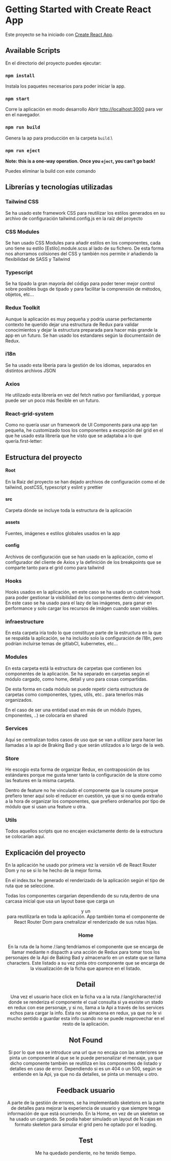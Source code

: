 # Getting Started with Create React App

Este proyecto se ha iniciado con [Create React App](https://github.com/facebook/create-react-app).

## Available Scripts

En el directorio del proyecto puedes ejecutar:

### `npm install`

Instala los paquetes necesarios para poder iniciar la app.

### `npm start`

Corre la aplicación en modo desarrollo
Abrir [http://localhost:3000](http://localhost:3000) para ver en el navegador.

### `npm run build`

Genera la ap para producción en la carpeta `build`.\

### `npm run eject`

**Note: this is a one-way operation. Once you `eject`, you can’t go back!**

Puedes eliminar la build con este comando

## Librerías y tecnologías utilizadas

### Tailwind CSS

Se ha usado este framework CSS para reutilizar los estilos generados en su archivo de configuración tailwind.config.js en la raíz del proyecto

### CSS Modules

Se han usado CSS Modules para añadir estilos en los componentes, cada uno tiene su estilo [Estilo].module.scss al lado de su fichero. De esta forma nos ahorramos colisiones del CSS y también nos permite ir añadiendo la flexibilidad de SASS y Tailwind

### Typescript

Se ha tipado la gran mayoría del código para poder tener mejor control sobre posibles bugs de tipado y para facilitar la comprensión de métodos, objetos, etc...

### Redux Toolkit

Aunque la aplicación es muy pequeña y podría usarse perfectamente contexto he querido dejar una estructura de Redux para validar conocimientos y dejar la estructura preparada para hacer más grande la app en un futuro. Se han usado los estandares según la documentaión de Redux.

### i18n

Se ha usado esta libería para la gestión de los idiomas, separados en distintos archivos JSON

### Axios

He utilizado esta librería en vez del fetch nativo por familiaridad, y porque puede ser un poco más flexible en un futuro.

### React-grid-system

Como no quería usar un framework de UI Components para una app tan pequeña, he customizado toos los componentes a excepción del grid en el que he usado esta librería que he visto que se adaptaba a lo que quería.first-letter:

## Estructura del proyecto

#### Root

En la Raiz del proyecto se han dejado archivos de configuración como el de tailwind, postCSS, typescript y eslint y prettier

#### src

Carpeta dónde se incluye toda la estructura de la aplicación

#### assets

Fuentes, imágenes e estilos globales usados en la app

#### config

Archivos de configuración que se han usado en la aplicación, como el configurador del cliente de Axios y la definición de los breakpoints que se comparte tanto para el grid como para tailwind

### Hooks

Hooks usados en la aplicación, en este caso se ha usado un custom hook para poder gestionar la visibilidad de los componentes dentro del viewport. En este caso se ha usado para el lazy de las imágenes, para ganar en performance y solo cargar los recursos de imágen cuando sean visibles.

### infraestructure

En esta carpeta iría todo lo que constituye parte de la estructura en la que se respalda la aplicación, se ha incluido solo la configuración de i18n, pero podrían incluirse temas de gitlabCI, kubernetes, etc...

### Modules

En esta carpeta está la estructura de carpetas que contienen los componentes de la aplicación. Se ha separado en carpetas según el módulo cargado, como home, detail y uno para cosas compartidas.

De esta forma en cada módulo se puede repetir cierta estructura de carpetas como componentes, types, utils, etc.. para tenerlos más organizados.

En el caso de ser una entidad usad en más de un módulo (types, cmponentes, ..) se colocaría en shared

### Services

Aquí se centralizan todos casos de uso que se van a utilizar para hacer las llamadas a la api de Braking Bad y que serán utilizados a lo largo de la web.

### Store

He escogio esta forma de organizar Redux, en contraposición de los estándares porque me gusta tener tanto la configuración de la store como las features en la misma carpeta.

Dentro de feature no he vinculado el componente que la cosume porque prefiero tener aquí solo el reducer en cuestión, ya que si no queda extraño a la hora de organizar los componentes, que prefiero ordenarlos por tipo de módulo que si usan una feature u otra.

### Utils

Todos aquellos scripts que no encajen exáctamente dento de la estructura se colocarían aquí.

## Explicación del proyecto

En la aplicación he usado por primera vez la versión v6 de React Router Dom y no se si lo he hecho de la mejor forma.

En el index.tsx he generado el renderizado de la aplicación según el tipo de ruta que se seleccione.

Todas los componentes cargarían dependiendo de su ruta,dentro de una carcasa inicial <App /> que usa un layout base que carga un <Header /> y un <Main> para reutilizarla en toda la aplicación. App también toma el componente <Outlet /> de React Router Dom para cnetralizar el renderizado de sus rutas hijas.

### Home

En la ruta de la home /:lang tendríamos el componente <CharacterList /> que se encarga de llamar mediante n dispacth a una acción de Redux para tomar toos los personajes de la Api de Baking Bad y almacenarlo en un estate que se llama characters. Este listado a su vez pinta otro componente <CharacterCard /> que se encarga de la visualización de la ficha que aparece en el listado.

## Detail

Una vez el usuario hace click en la ficha va a la ruta /:lang/character/:id donde se renderiza el componente <CharacterDetail />
el cual consulta si ya esxiste un stado en redux con ese personaje, y si no, llama a la Api a través de los services echos para cargar la info. Esta no se almacena en redux, ya que no le vi mucho sentido a guardar esta info cuando no se puede reaprovechar en el resto de la aplicación.

## Not Found

Si por lo que sea se introduce una url que no encaja con las anteriores se pinta un componente <NotFound /> al que se le puede personalizar el mensaje, ya que dicho componente también se reutiliza en los componentes de listado y detalles en caso de error. Dependiendo si es un 404 o un 500, según se entiende en la Api, ya que no da detalles, se pinta un mensaje u otro.

## Feedback usuario

A parte de la gestión de errores, se ha implementado skeletons en la parte de detalles para mejorar la experiencia de usuario y que siempre tenga información de que está ocurriendo. En la Home, en vez de un skeleton se ha usado un cargando. Se podía haber simulado un layout de N cajas en formato skeleton para simular el grid pero he optado por el loading.

## Test

Me ha quedado pendiente, no he tenido tiempo.

